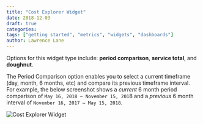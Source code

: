 ```yaml
---
title: "Cost Explorer Widget"
date: 2018-12-03
draft: true
categories:
tags: ["getting started", "metrics", "widgets", "dashboards"]
author: Lawrence Lane
---
```


Options for this widget type include: **period comparison**, **service total**, and **doughnut**.

The Period Comparison option enables you to select a current timeframe (day, month, 6 months, etc) and compare its previous timeframe interval. For example, the below screenshot shows a _current_ 6 month period comparison of `May 16, 2018 – November 15, 201`8 and a _previous_ 6 month interval of `November 16, 2017 – May 15, 2018`.

![Cost Explorer Widget](/images/cost-explorer-widget/cost-explorer-widget.png)
